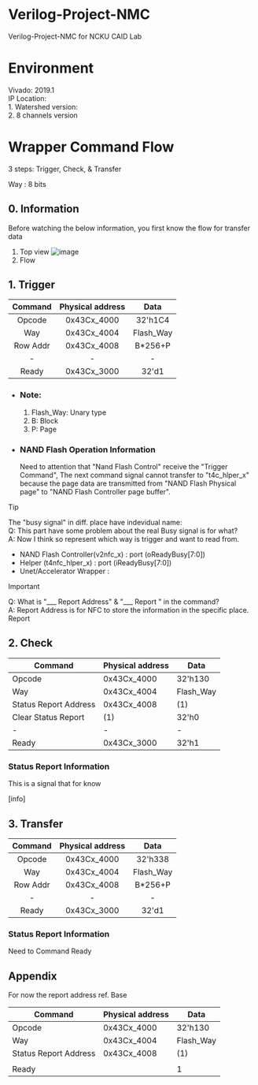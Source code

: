 # Verilog-Project-NMC
Verilog-Project-NMC for NCKU CAID Lab

# Environment
  Vivado: 2019.1  
  IP Location:  
    1. Watershed version:   
    2. 8 channels version 

# Wrapper Command Flow #
  3 steps: Trigger, Check, & Transfer
  
  Way : 8 bits

  ## 0. Information ##
  Before watching the below information, you first know the flow for transfer data  
  1. Top view
  ![image](https://github.com/user-attachments/assets/c8239245-9415-4048-8852-955a66dfc2d0)
  2. Flow


  ## 1. Trigger ##

  | Command | Physical address  | Data    |
  | :----:  | :----:            | :----:  |
  | Opcode  | 0x43Cx_4000       | 32'h1C4 |
  | Way     | 0x43Cx_4004       |Flash_Way|
  |Row Addr | 0x43Cx_4008       |B*256+P  |
  | -       | -                 | -       |
  |Ready    | 0x43Cx_3000       | 32'd1   |

  * ### Note: ### 
    1. Flash_Way: Unary type
    2. B: Block
    3. P: Page

  * ### NAND Flash Operation Information ### 
    Need to attention that "Nand Flash Control" receive the "Trigger Command",
    The next command signal cannot transfer to "t4c_hlper_x" because the page data are transmitted
    from "NAND Flash Physical page" to "NAND Flash Controller page buffer". 
  > [!TIP]  
  >  The "busy signal" in diff. place have indevidual name:     
  >  Q: This part have some problem about the real Busy signal is for what?  
  >  A: Now I think so represent which way is trigger and want to read from. 
  >  * NAND Flash Controller(v2nfc_x) : port (oReadyBusy[7:0])
  >  * Helper (t4nfc_hlper_x) : port (iReadyBusy[7:0])
  >  * Unet/Accelerator Wrapper :  
  
  > [!IMPORTANT]  
  >  Q: What is "___ Report Address" & "___ Report " in the command?  
  >  A: Report Address is for NFC to store the information in the specific place.  
  >     Report 

  ## 2. Check ##

  | Command | Physical address  | Data    |
  | ----    | ----              | ----    |
  | Opcode  | 0x43Cx_4000       | 32'h130 |
  | Way     | 0x43Cx_4004       |Flash_Way|
  | Status Report Address|0x43Cx_4008 | (1)|
  |Clear Status Report| (1)| 32'h0|
  |-        |-                  |-        |
  |Ready    | 0x43Cx_3000       | 32'h1|



  ### Status Report Information ###
    
  This is a signal that for know 

  [info] 


  ## 3. Transfer ##
  
  | Command | Physical address  | Data    |
  | :----:  | :----:            | :----:  |
  | Opcode  | 0x43Cx_4000       | 32'h338 |
  | Way     | 0x43Cx_4004       |Flash_Way|
  |Row Addr | 0x43Cx_4008       |B*256+P  |
  | -       | -                 | -       |
  |Ready    | 0x43Cx_3000       | 32'd1   |

  ### Status Report Information


  Need to Command Ready
  
  ## Appendix
  For now the report address ref. Base
  
  | Command | Physical address  | Data    |
  | ----    | ----              | ----    |
  | Opcode  | 0x43Cx_4000       | 32'h130 |
  | Way     | 0x43Cx_4004       |Flash_Way|
  | Status Report Address|0x43Cx_4008 | (1)|
  |||
  |Ready||1